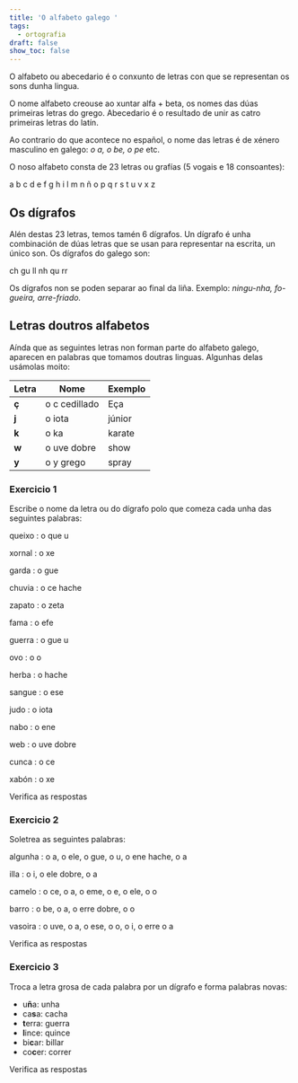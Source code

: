 ```yaml
---
title: 'O alfabeto galego '
tags:
  - ortografia
draft: false
show_toc: false
---
```

O alfabeto ou abecedario é o conxunto de letras con que se representan os sons
dunha lingua.

O nome alfabeto creouse ao xuntar alfa + beta, os nomes das dúas primeiras
letras do grego. Abecedario é o resultado de unir as catro primeiras letras do
latín.

Ao contrario do que acontece no español, o nome das letras é de xénero masculino
en galego: *o a, o be, o pe* etc.

O noso alfabeto consta de 23 letras ou grafías (5 vogais e 18 consoantes):

<e-layout>
  <e-tag color=4 desc="o a">a</e-tag>
  <e-tag color=4 desc="o be">b</e-tag>
  <e-tag color=4 desc="o ce">c</e-tag>
  <e-tag color=4 desc="o de">d</e-tag>
  <e-tag color=4 desc="o e">e</e-tag>
  <e-tag color=4 desc="o efe">f</e-tag>
  <e-tag color=4 desc="o gue">g</e-tag>
  <e-tag color=4 desc="o hache">h</e-tag>
  <e-tag color=4 desc="o i">i</e-tag>
  <e-tag color=4 desc="o ele">l</e-tag>
  <e-tag color=4 desc="o eme">m</e-tag>
  <e-tag color=4 desc="o ene">n</e-tag>
  <e-tag color=4 desc="o eñe">ñ</e-tag>
  <e-tag color=4 desc="o o">o</e-tag>
  <e-tag color=4 desc="o pe">p</e-tag>
  <e-tag color=4 desc="o que">q</e-tag>
  <e-tag color=4 desc="o erre">r</e-tag>
  <e-tag color=4 desc="o ese">s</e-tag>
  <e-tag color=4 desc="o te">t</e-tag>
  <e-tag color=4 desc="o u">u</e-tag>
  <e-tag color=4 desc="o uve">v</e-tag>
  <e-tag color=4 desc="o xe">x</e-tag>
  <e-tag color=4 desc="o zeta">z</e-tag>
</e-layout>

## Os dígrafos

Alén destas 23 letras, temos tamén 6 dígrafos. Un dígrafo é unha combinación
de dúas letras que se usan para representar na escrita, un único son. Os
dígrafos do galego son:

<e-layout>
  <e-tag color=5 desc="o ce hache">ch</e-tag>
  <e-tag color=5 desc="o gue u">gu</e-tag>
  <e-tag color=5 desc="o ele dobre">ll</e-tag>
  <e-tag color=5 desc="o ene hache">nh</e-tag>
  <e-tag color=5 desc="o que u">qu</e-tag>
  <e-tag color=5 desc="o erre dobre">rr</e-tag>
</e-layout>

Os dígrafos non se poden separar ao final da liña. Exemplo: *ningu-nha,
fo-gueira, arre-friado.*

## Letras doutros alfabetos

Aínda que as seguintes letras non forman parte do alfabeto galego, aparecen en
palabras que tomamos doutras linguas. Algunhas delas usámolas moito:

| Letra | Nome          | Exemplo |
| ----- | ------------- | ------- |
| **ç** | o c cedillado | Eça     |
| **j** | o iota        | júnior  |
| **k** | o ka          | karate  |
| **w** | o uve dobre   | show    |
| **y** | o y grego     | spray   |

### Exercicio 1

Escribe o nome da letra ou do dígrafo polo que comeza cada unha das seguintes
palabras:

queixo : o <e-answer size=3>que u</e-answer>

xornal : o <e-answer size=3>xe</e-answer>

garda : o <e-answer size=3>gue</e-answer>

chuvia : o <e-answer size=3>ce hache</e-answer>

zapato : o <e-answer size=3>zeta</e-answer>

fama : o <e-answer size=3>efe</e-answer>

guerra : o <e-answer size=3>gue u</e-answer>

ovo : o <e-answer size=3>o</e-answer>

herba : o <e-answer size=3>hache</e-answer>

sangue : o <e-answer size=3>ese</e-answer>

judo : o <e-answer size=3>iota</e-answer>

nabo : o <e-answer size=3>ene</e-answer>

web : o <e-answer size=3>uve dobre</e-answer>

cunca : o <e-answer size=3>ce</e-answer>

xabón : o <e-answer size=3>xe</e-answer>

<e-validate>Verifica as respostas</e-validate>

### Exercicio 2

Soletrea as seguintes palabras:

algunha : o <e-answer size=3>a</e-answer>, o <e-answer size=3>ele</e-answer>, o
<e-answer size=3>gue</e-answer>, o <e-answer size=3>u</e-answer>, o
<e-answer size=3>ene hache</e-answer>, o <e-answer size=3>a</e-answer>

illa : o <e-answer size=3>i</e-answer>, o <e-answer size=3>ele dobre</e-answer>,
o <e-answer size=3>a</e-answer>

camelo : o <e-answer size=3>ce</e-answer>, o <e-answer size=3>a</e-answer>, o
<e-answer size=3>eme</e-answer>, o <e-answer size=3>e</e-answer>, o
<e-answer size=3>ele</e-answer>, o <e-answer size=3>o</e-answer>

barro : o <e-answer size=3>be</e-answer>, o <e-answer size=3>a</e-answer>, o
<e-answer size=3>erre dobre</e-answer>, o <e-answer size=3>o</e-answer>

vasoira : o <e-answer size=3>uve</e-answer>, o <e-answer size=3>a</e-answer>, o
<e-answer size=3>ese</e-answer>, o <e-answer size=3>o</e-answer>, o
<e-answer size=3>i</e-answer>, o <e-answer size=3>erre</e-answer> o
<e-answer size=3>a</e-answer>

<e-validate>Verifica as respostas</e-validate>

### Exercicio 3

Troca a letra grosa de cada palabra por un dígrafo e forma palabras novas:

* u**ñ**a: u<e-answer size=3>nh</e-answer>a
* ca**s**a: ca<e-answer size=3>ch</e-answer>a
* **t**erra: <e-answer size=3>gu</e-answer>erra
* **l**ince: <e-answer size=3>qu</e-answer>ince
* bi**c**ar: bi<e-answer size=3>ll</e-answer>ar
* co**c**er: co<e-answer size=3>rr</e-answer>er

<e-validate>Verifica as respostas</e-validate>
